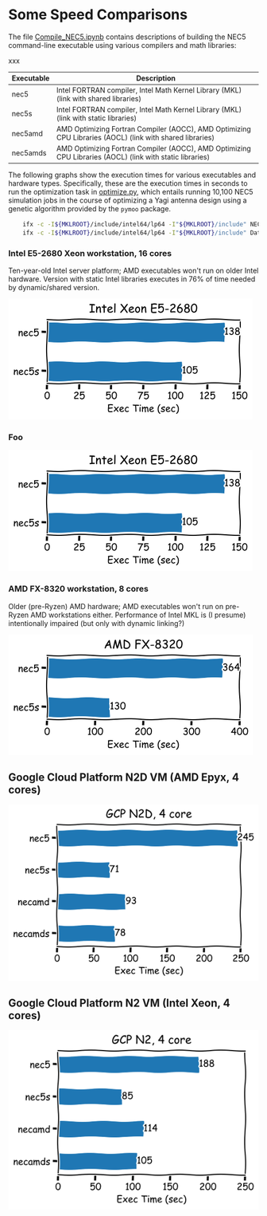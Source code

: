 # Some Speed Comparisons 

The file [Compile_NEC5.ipynb](Compile_NEC5.ipynb) contains descriptions of building the NEC5 command-line executable using various compilers and math libraries:

xxx

| Executable | Description |
| ----------- | ----------- |
| nec5 | Intel FORTRAN compiler, Intel Math Kernel Library (MKL) (link with shared libraries)|
| nec5s | Intel FORTRAN compiler, Intel Math Kernel Library (MKL)  (link with static libraries)|
| nec5amd | AMD Optimizing Fortran Compiler (AOCC), AMD Optimizing CPU Libraries (AOCL)  (link with shared libraries)|
| nec5amds | AMD Optimizing Fortran Compiler (AOCC), AMD Optimizing CPU Libraries (AOCL)  (link with static libraries)|




The following graphs show the execution times for various executables and hardware types. Specifically, these are the execution times in seconds to run the optimization task in [optimize.py](optimize.py), which entails running 10,100 NEC5 simulation jobs in the course of optimizing a Yagi antenna design using a genetic algorithm provided by the `pymoo` package.

```bash
    ifx -c -I${MKLROOT}/include/intel64/lp64 -I"${MKLROOT}/include" NECMP_MOD.f NECSEH_MOD.f NECSP_MOD.f
    ifx -c -I${MKLROOT}/include/intel64/lp64 -I"${MKLROOT}/include" Datagn.f GASYEH.F GASYP.F NecMPCL.f NECMPFLD.f SOMGEH.f SOMGP.f SOMLIB_PEH.F
```


### Intel E5-2680 Xeon workstation, 16 cores

Ten-year-old Intel server platform; AMD executables won't run on older Intel hardware.
Version with static Intel libraries executes in 76% of time needed by dynamic/shared version.

![Graph](2680.png)

### Foo

<p align="left">
<img src="2680.png"  width="491">
</p>


### AMD FX-8320 workstation, 8 cores

Older (pre-Ryzen) AMD hardware; AMD executables won't run on pre-Ryzen AMD workstations either.
Performance of Intel MKL is (I presume) intentionally impaired (but only with dynamic linking?)

![Graph](8320.png)



## Google Cloud Platform N2D VM (AMD Epyx, 4 cores)

![Graph](n2d.png)



## Google Cloud Platform N2 VM (Intel Xeon, 4 cores)

![Graph](n2.png)


